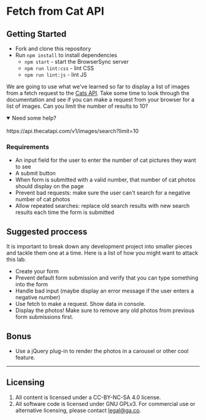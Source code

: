 # Fetch from Cat API

## Getting Started

* Fork and clone this repository
* Run `npm install` to install dependencies
  * `npm start` - start the BrowserSync server
  * `npm run lint:css` - lint CSS
  * `npm run lint:js` - lint JS

We are going to use what we've learned so far to display a list of images from a fetch request to the [Cats API](https://thecatapi.com/). Take some time to look through the documentation and see if you can make a request from your browser for a list of images. Can you limit the number of results to 10?

<details open>
<summary>Need some help?</summary>
<br>
https://api.thecatapi.com/v1/images/search?limit=10
</details>

### Requirements

* An input field for the user to enter the number of cat pictures they want to see
* A submit button
* When form is submitted with a valid number, that number of cat photos should display on the page
* Prevent bad requests: make sure the user can't search for a negative number of cat photos
* Allow repeated searches: replace old search results with new search results each time the form is submitted

## Suggested proccess

It is important to break down any development project into smaller pieces and tackle them one at a time. Here is a list of how you might want to attack this lab.

* Create your form
* Prevent default form submission and verify that you can type something into the form
* Handle bad input (maybe display an error message if the user enters a negative number)
* Use fetch to make a request. Show data in console.
* Display the photos! Make sure to remove any old photos from previous form submissions first.

## Bonus

* Use a jQuery plug-in to render the photos in a carousel or other cool feature.

---

## Licensing
1. All content is licensed under a CC-BY-NC-SA 4.0 license.
2. All software code is licensed under GNU GPLv3. For commercial use or alternative licensing, please contact legal@ga.co.
